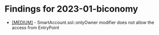 # Findings for 2023-01-biconomy 

- [[MEDIUM]]([MEDIUM]-SmartAccount.sol::onlyOwner_modifier_does_not_allow_the_access_from_EntryPoint/README.md) - SmartAccount.sol::onlyOwner modifier does not allow the access from EntryPoint
